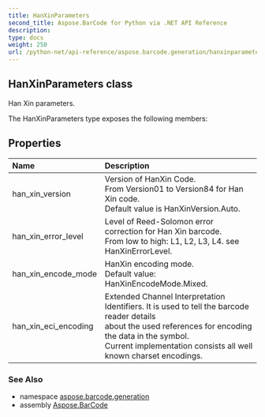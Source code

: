```yaml
---
title: HanXinParameters
second_title: Aspose.BarCode for Python via .NET API Reference
description: 
type: docs
weight: 250
url: /python-net/api-reference/aspose.barcode.generation/hanxinparameters/
---
```


## HanXinParameters class

Han Xin parameters.

The HanXinParameters type exposes the following members:
## Properties
| Name | Description |
| :- | :- |
|han_xin_version|Version of HanXin Code.<br/>            From Version01 to Version84 for Han Xin code.<br/>            Default value is HanXinVersion.Auto.|
|han_xin_error_level|Level of Reed-Solomon error correction for Han Xin barcode.<br/>             From low to high: L1, L2, L3, L4. see HanXinErrorLevel.|
|han_xin_encode_mode|HanXin encoding mode.<br/>            Default value: HanXinEncodeMode.Mixed.|
|han_xin_eci_encoding|Extended Channel Interpretation Identifiers. It is used to tell the barcode reader details<br/>            about the used references for encoding the data in the symbol.<br/>            Current implementation consists all well known charset encodings.|

### See Also

* namespace [aspose.barcode.generation](/barcode/python-net/api-reference/aspose.barcode.generation/)
* assembly [Aspose.BarCode](/barcode/python-net/api-reference/)

